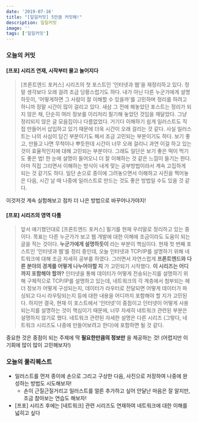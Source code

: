 ```yaml
---
date: '2019-07-16'
title: "[일일커밋] 5만큼 커밋해!"
description: 일일커밋
image: ''
tags: ['일일커밋']
---
```


### 오늘의 커밋

#### [프포] 시리즈 연재, 시작부터 물고 늘어지다
> [프론트엔드 포커스] 시리즈의 첫 포스트인 '인터넷과 웹'을 재정리하고 있다. 정말 생각보다 오래 걸려 조금 당황스럽기도 하다. 내가 아닌 다른 누군가에게 설명하듯이, '어떻게하면 그 사람이 잘 이해할 수 있을까'를 고민하며 정리를 하려고 하니까 정말 시간이 많이 걸리고 있다. 새삼 그 전에 해놓았던 포스트는 정리가 되지 않은 채, 단순히 여러 정보를 이리저리 필기해 놓았던 것임을 깨달았다. 그냥 정리되지 않은 글 모음집이나 다름없었다. 거기다 이해하기 쉽게 일러스트도 직접 만들어서 삽입하고 있기 때문에 더욱 시간이 오래 걸리는 것 같다. 사실 일러스트는 나의 사심이 담긴 부분이기도 해서 조금 고민되는 부분이기도 하다. 보기 좋고, 만들고 나면 무척이나 뿌듯한데 시간이 너무 오래 걸리니 과연 이걸 하고 있는 것이 효율적인지에 대해 고민되는 부분이다. 그래도 일단은 보기 좋은 떡이 먹기도 좋은 법! 한 눈에 설명이 들어오니 더 잘 이해하는 것 같은 느낌이 들기는 한다. 아마 직접 그리면서 이해하는 방식이 내게 맞는 공부방법이라서 계속 고집하게 되는 것 같기도 하다. 일단 손으로 종이에 그려놓으면서 이해하고 사진을 찍어놓은 다음, 시간 날 때 나중에 일러스트로 만드는 것도 좋은 방법일 수도 있을 것 같다. 

이것저것 계속 실험해보고 점차 더 나은 방법으로 바꾸어나가야지!

#### [프포] 시리즈의 영역 다툼
> 앞서 얘기했던대로 [프론트엔드 포커스] 필기를 현재 우리말로 정리하고 있는 중이다. 목표는 다른 누군가가 보고 웹 개발에 대한 이해에 조금이라도 도움이 되는 글을 적는 것이다. __누군가에게 설명하듯이__ 라는 부분이 핵심이다. 현재 첫 번째 포스트인 '인터넷과 웹'를 정리 중인데, 오늘 인터넷과 TCP/IP를 설명하기 위해 네트워크에 대해 조금 자세히 공부를 하였다. 그러면서 자연스럽게 __프론트엔드와 다른 분야의 경계를 어떻게 나누어야할 지__ 가 고민되기 시작했다. __이 시리즈는 어디까지 포함해야 할까?__ 인터넷을 통해 데이터가 어떻게 전송되는지를 설명하기 위해 구체적으로 TCP/IP를 설명하고 있는데, 네트워크의 각 계층에서 첨부되는 헤더 정보가 어떻게 구성되는지, 데이터가 라우터로 전달되면 어떻게 데이터가 파싱되고 다시 라우팅되는지 등에 대한 내용을 어디까지 포함해야 할 지가 고민된다. 하지만 결국, 현재 이 포스트에서 '인터넷'이 중점이고 인터넷이 어떻게 사용되는지를 설명하는 것이 핵심이기 때문에, 너무 자세히 네트워크 관련된 부분은 설명하지 않기로 했다. 네트워크 관련된 자세한 설명은 다른 시리즈 (그렇다, 네트워크 시리즈도 나중에 만들어보려고 한다)에 포함하면 될 것 같다. 

중요한 것은 중점이 되는 주제에 딱 __필요한만큼의 정보만__ 을 제공하는 것! (어렵지만 이 기회에 많이 많이 고민해보자!)

### 오늘의 풀리퀘스트
- 일러스트를 먼저 종이에 손으로 그리고 구상한 다음, 사진으로 저장하여 나중에 완성하는 방법도 시도해보자!
    - 손이 근질근질거리고 일러스트를 얼른 추가하고 싶어 안달난 마음은 잘 알지만, 조금 참아보는 연습도 해보자!
- [프포] 시리즈 후에는 [네트워크] 관련 시리즈도 연재하여 네트워크에 대한 이해를 넓히고 싶다